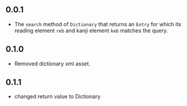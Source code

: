 ## 0.0.1

* The `search` method of `Dictionary` that returns an `Entry` for which its reading element `reb` and kanji element `keb` matches the query.


## 0.1.0
* Removed dictionary xml asset.

## 0.1.1
* changed return value to Dictionary
